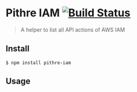 # Pithre IAM [![Build Status](https://travis-ci.org/bravokeyl/pithre-iam.svg?branch=master)](https://travis-ci.org/bravokeyl/pithre-iam)

> A helper to list all API actions of AWS IAM

## Install

```
$ npm install pithre-iam
```

## Usage

```

```
